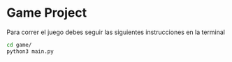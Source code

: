 # Game Project

Para correr el juego debes seguir las siguientes instrucciones en la terminal

```sh
cd game/
python3 main.py
```

